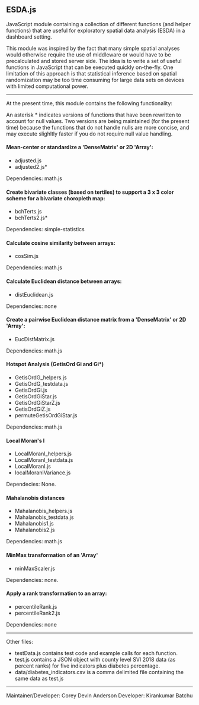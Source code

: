 ## ESDA.js

JavaScript module containing a collection of different functions (and helper functions) that are useful for exploratory spatial data analysis (ESDA) in a dashboard setting.

This module was inspired by the fact that many simple spatial analyses would otherwise require the use of middleware or would have to be precalculated and stored server side. The idea is to write a set of useful functions in JavaScript that can be executed quickly on-the-fly. One limitation of this approach is that statistical inference based on spatial randomization may be too time consuming for large data sets on devices with limited computational power. 

---

At the present time, this module contains the following functionality:

An asterisk * indicates versions of functions that have been rewritten to account for null values. Two versions are being maintained (for the present time) because the functions that do not handle nulls are more concise, and may execute slighltly faster if you do not require null value handling.


#### Mean-center or standardize a 'DenseMatrix' or 2D 'Array':

- adjusted.js <br>
- adjusted2.js* <br>

Dependencies: math.js
<br>

#### Create bivariate classes (based on tertiles) to support a 3 x 3 color scheme for a bivariate choropleth map:

- bchTerts.js <br>
- bchTerts2.js* <br>

Dependencies: simple-statistics
<br>

#### Calculate cosine similarity between arrays:

- cosSim.js <br>

Dependencies: math.js
<br>

#### Calculate Euclidean distance between arrays:

- distEuclidean.js <br>

Dependencies: none
<br>

#### Create a pairwise Euclidean distance matrix from a 'DenseMatrix' or 2D 'Array':

- EucDistMatrix.js <br>

Dependencies: math.js
<br>

#### Hotspot Analysis (GetisOrd Gi and Gi*)

- GetisOrdG_helpers.js <br>
- GetisOrdG_testdata.js <br>
- GetisOrdGi.js <br>
- GetisOrdGiStar.js <br>
- GetisOrdGiStarZ.js <br>
- GetisOrdGiZ.js <br>
- permuteGetisOrdGiStar.js <br>

Dependencies: math.js
<br>

#### Local Moran's I

- LocalMoranI_helpers.js <br>
- LocalMoranI_testdata.js <br>
- LocalMoranI.js <br>
- localMoranIVariance.js <br>

Dependecies: None.

#### Mahalanobis distances

- Mahalanobis_helpers.js <br>
- Mahalanobis_testdata.js <br>
- Mahalanobis1.js <br>
- Mahalanobis2.js <br>

Dependencies: math.js
<br>

#### MinMax transformation of an 'Array'

- minMaxScaler.js <vr>

Dependencies: none.
<br>

#### Apply a rank transformation to an array:

- percentileRank.js <br>
- percentileRank2.js <br>

Dependencies: none
<br>

---

Other files:

- testData.js contains test code and example calls for each function.<br>
- test.js contains a JSON object with county level SVI 2018 data (as percent ranks) for five indicators plus diabetes percentage.<br>
- data/diabetes_indicators.csv is a comma delimited file containing the same data as test.js<br>

---

Maintainer/Developer: Corey Devin Anderson
Developer: Kirankumar Batchu







